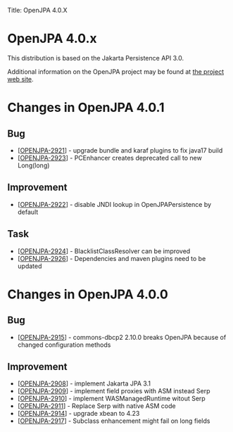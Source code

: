 Title: OpenJPA 4.0.X

# OpenJPA 4.0.x

This distribution is based on the Jakarta Persistence API 3.0.

Additional information on the OpenJPA project may be found at [the project web site](http://openjpa.apache.org).

# Changes in OpenJPA 4.0.1

<h2>        Bug
</h2>
<ul>
<li>[<a href='https://issues.apache.org/jira/browse/OPENJPA-2921'>OPENJPA-2921</a>] -         upgrade bundle and karaf plugins to fix java17 build
</li>
<li>[<a href='https://issues.apache.org/jira/browse/OPENJPA-2923'>OPENJPA-2923</a>] -         PCEnhancer creates deprecated call to new Long(long)
</li>
</ul>

<h2>        Improvement
</h2>
<ul>
<li>[<a href='https://issues.apache.org/jira/browse/OPENJPA-2922'>OPENJPA-2922</a>] -         disable JNDI lookup in OpenJPAPersistence by default
</li>
</ul>

<h2>        Task
</h2>
<ul>
<li>[<a href='https://issues.apache.org/jira/browse/OPENJPA-2924'>OPENJPA-2924</a>] -         BlacklistClassResolver can be improved
</li>
<li>[<a href='https://issues.apache.org/jira/browse/OPENJPA-2926'>OPENJPA-2926</a>] -         Dependencies and maven plugins need to be updated
</li>
</ul>


# Changes in OpenJPA 4.0.0

<h2>        Bug
</h2>
<ul>
<li>[<a href='https://issues.apache.org/jira/browse/OPENJPA-2915'>OPENJPA-2915</a>] -         commons-dbcp2 2.10.0 breaks OpenJPA because of changed configuration methods
</li>
</ul>

<h2>        Improvement
</h2>
<ul>
<li>[<a href='https://issues.apache.org/jira/browse/OPENJPA-2908'>OPENJPA-2908</a>] -         implement Jakarta JPA 3.1
</li>
<li>[<a href='https://issues.apache.org/jira/browse/OPENJPA-2909'>OPENJPA-2909</a>] -         implement field proxies with ASM instead Serp
</li>
<li>[<a href='https://issues.apache.org/jira/browse/OPENJPA-2910'>OPENJPA-2910</a>] -         implement WASManagedRuntime witout Serp
</li>
<li>[<a href='https://issues.apache.org/jira/browse/OPENJPA-2911'>OPENJPA-2911</a>] -         Replace Serp with native ASM code
</li>
<li>[<a href='https://issues.apache.org/jira/browse/OPENJPA-2914'>OPENJPA-2914</a>] -         upgrade xbean to 4.23
</li>
<li>[<a href='https://issues.apache.org/jira/browse/OPENJPA-2917'>OPENJPA-2917</a>] -         Subclass enhancement might fail on long fields
</li>
</ul>


